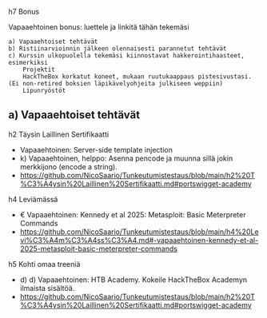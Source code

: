 h7 Bonus

Vapaaehtoinen bonus: luettele ja linkitä tähän tekemäsi

    a) Vapaaehtoiset tehtävät
    b) Ristiinarvioinnin jälkeen olennaisesti parannetut tehtävät
    c) Kurssin ulkopuolella tekemäsi kiinnostavat hakkerointihaasteet, esimerkiksi
        Projektit
        HackTheBox korkatut koneet, mukaan ruutukaappaus pistesivustasi. (Ei non-retired boksien läpikävelyohjeita julkiseen weppiin)
        Lipunryöstöt

## a) Vapaaehtoiset tehtävät

h2 Täysin Laillinen Sertifikaatti 
  * Vapaaehtoinen: Server-side template injection
  * k) Vapaaehtoinen, helppo: Asenna pencode ja muunna sillä jokin merkkijono (encode a string).
  * https://github.com/NicoSaario/Tunkeutumistestaus/blob/main/h2%20T%C3%A4ysin%20Laillinen%20Sertifikaatti.md#portswigget-academy

h4 Leviämässä
  * € Vapaaehtoinen: Kennedy et al 2025: Metasploit: Basic Meterpreter Commands
  * https://github.com/NicoSaario/Tunkeutumistestaus/blob/main/h4%20Levi%C3%A4m%C3%A4ss%C3%A4.md#-vapaaehtoinen-kennedy-et-al-2025-metasploit-basic-meterpreter-commands

h5 Kohti omaa treeniä
  * d) d) Vapaaehtoinen: HTB Academy. Kokeile HackTheBox Academyn ilmaista sisältöä.
  * https://github.com/NicoSaario/Tunkeutumistestaus/blob/main/h2%20T%C3%A4ysin%20Laillinen%20Sertifikaatti.md#portswigget-academy

